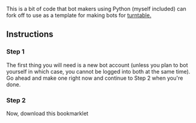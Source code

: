 This is a bit of code that bot makers using Python (myself included) can fork off to use as a template for making bots for [turntable.](http://turntable.fm)

## Instructions

### Step 1

The first thing you will need is a new bot account (unless you plan to bot yourself in which case, you cannot be logged into both at the same time). Go ahead and make one right now and continue to Step 2 when you're done.

### Step 2

Now, download this bookmarklet